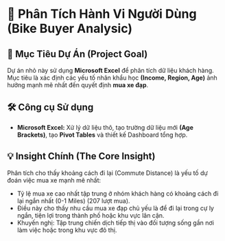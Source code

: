 # 🚴 Phân Tích Hành Vi Người Dùng (Bike Buyer Analysic)
## 🎯 Mục Tiêu Dự Án (Project Goal)
Dự án nhỏ này sử dụng **Microsoft Excel** để phân tích dữ liệu khách hàng. Mục tiêu là xác định các yếu tố nhân khẩu học **(Income, Region, Age)** ảnh hưởng mạnh mẽ nhất đến quyết định **mua xe đạp**.
## 🛠️ Công cụ Sử dụng
* **Microsoft Excel:** Xử lý dữ liệu thô, tạo trường dữ liệu mới **(Age Brackets)**, tạo **Pivot Tables** và thiết kế Dashboard tổng hợp.
## 💡 Insight Chính (The Core Insight)
Phân tích cho thấy khoảng cách đi lại (Commute Distance) là yếu tố dự đoán việc mua xe mạnh mẽ nhất:
* Tỷ lệ mua xe cao nhất tập trung ở nhóm khách hàng có khoảng cách đi lại ngắn nhất (0-1 Miles) (207 lượt mua).
* Điều này cho thấy nhu cầu mua xe đạp chủ yếu là để đi lại trong cự ly ngắn, tiện lợi trong thành phố hoặc khu vực lân cận.
* Khuyến nghị: Tập trung chiến dịch tiếp thị vào đối tượng sống gần nơi làm việc hoặc trong khu vực đô thị.



